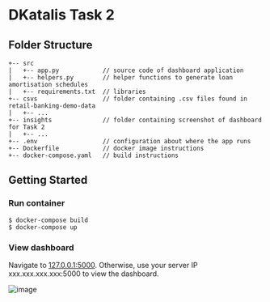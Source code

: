 # DKatalis Task 2
## Folder Structure
```
+-- src
|   +-- app.py            // source code of dashboard application
|   +-- helpers.py        // helper functions to generate loan amortisation schedules 
|   +-- requirements.txt  // libraries
+-- csvs                  // folder containing .csv files found in retail-banking-demo-data
|   +-- ...
+-- insights              // folder containing screenshot of dashboard for Task 2
|   +-- ...
+-- .env                  // configuration about where the app runs
+-- Dockerfile            // docker image instructions
+-- docker-compose.yaml   // build instructions
```
## Getting Started
### Run container
```
$ docker-compose build
$ docker-compose up
```
### View dashboard
Navigate to [127.0.0.1:5000](http://127.0.0.1:5000).
Otherwise, use your server IP xxx.xxx.xxx.xxx:5000 to view the dashboard.

![image](https://user-images.githubusercontent.com/20048824/175114172-d2a0b03c-ebae-42b7-a9b3-3a5a2750a444.png)

